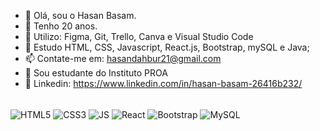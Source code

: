 - 👋 Olá, sou o Hasan Basam.
- 👀 Tenho 20 anos.
- 🌱 Utilizo: Figma, Git, Trello, Canva e Visual Studio Code
- 💞️ Estudo HTML, CSS, Javascript, React.js, Bootstrap, mySQL e Java;
- 📫 Contate-me em: hasandahbur21@gmail.com
- 📒 Sou estudante do Instituto PROA
- 💙 Linkedin: https://www.linkedin.com/in/hasan-basam-26416b232/

<div style="display:inline_block"><br>
 <img align="center" src="https://img.shields.io/badge/HTML5-E34F26?style=for-the-badge&logo=html5&logoColor=white" alt="HTML5"/>
 <img align="center" src="https://img.shields.io/badge/CSS3-1572B6?style=for-the-badge&logo=css3&logoColor=white" alt="CSS3"/>
 <img align="center" src="https://img.shields.io/badge/JavaScript-F7DF1E?style=for-the-badge&logo=javascript&logoColor=black" alt="JS"/>
 <img align="center" src="https://img.shields.io/badge/React-20232A?style=for-the-badge&logo=react&logoColor=61DAF" alt="React"/>
 <img align="center" src="https://img.shields.io/badge/Bootstrap-563D7C?style=for-the-badge&logo=bootstrap&logoColor=white" alt="Bootstrap"/>
 <img align="center" src="https://img.shields.io/badge/MySQL-005C84?style=for-the-badge&logo=mysql&logoColor=white" alt="MySQL"/>
 </div>
